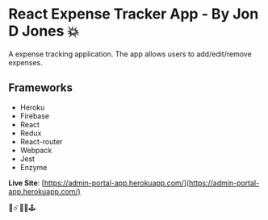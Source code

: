 # React Expense Tracker App - By Jon D Jones 💥

A expense tracking application.  The app allows users to add/edit/remove expenses.  

## Frameworks 

- Heroku 
- Firebase
- React
- Redux
- React-router
- Webpack
- Jest
- Enzyme

**Live Site**: [https://admin-portal-app.herokuapp.com/](https://admin-portal-app.herokuapp.com/)

👾☄️👻👺🕹️

